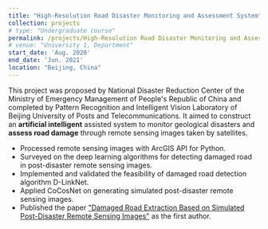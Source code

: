 ```yaml
---
title: "High-Resolution Road Disaster Monitoring and Assessment System"
collection: projects
# type: "Undergraduate course"
permalink: /projects/High-Resolution Road Disaster Monitoring and Assessment System
# venue: "University 1, Department"
start_date: 'Aug. 2020'
end_date: 'Jun. 2021'
location: "Beijing, China"
---
```


This project was proposed by National Disaster Reduction Center of the Ministry of Emergency Management of People's Republic of China and completed by Pattern Recognition and Intelligent Vision Laboratory of Beijing University of Posts and Telecommunications. It aimed to construct an **artificial intelligent** assisted system to monitor geological disasters and **assess road damage** through remote sensing images taken by satellites. 

* Processed remote sensing images with ArcGIS API for Python.
* Surveyed on the deep learning algorithms for detecting damaged road in post-disaster remote sensing images.
* Implemented and validated the feasibility of damaged road detection algorithm D-LinkNet.
* Applied CoCosNet on generating simulated post-disaster remote sensing images.
* Published the paper ["Damaged Road Extraction Based on Simulated Post-Disaster Remote Sensing Images"](https://iso497.github.io/publication/Damaged_Road) as the first author.